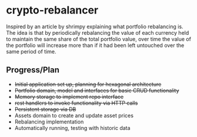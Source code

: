 # crypto-rebalancer

Inspired by an article by shrimpy explaining what portfolio rebalancing is. The idea is that by periodically rebalancing the value of each currency held to maintain the same share of the total portfolio value, over time the value of the portfolio will increase more than if it had been left untouched over the same period of time.

## Progress/Plan

- ~~Initial application set up, planning for hexagonal architecture~~
- ~~Portfolio domain, model and interfaces for basic CRUD functionality~~
- ~~Memory storage to implement repo interface~~
- ~~rest handlers to invoke functionality via HTTP calls~~
- ~~Persistent storage via DB~~
- Assets domain to create and update asset prices
- Rebalancing implementation
- Automatically running, testing with historic data
